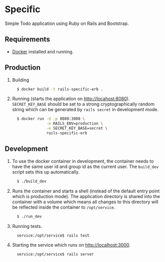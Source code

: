 # Specific

Simple Todo application using Ruby on Rails and Bootstrap.

## Requirements

* [Docker](https://www.docker.com/) installed and running.

## Production

1. Building

      ```bash
        $ docker build -t rails-specific-erb .
      ```

1. Running (starts the application on [http://locahost:8080](http://locahost:8080)). ``SECRET_KEY_BASE`` should be set to a strong cryptographically random string which can be generated by ``rails secret`` in development mode.

      ```bash
        $ docker run -d -p 8080:3000 \
                     -e RAILS_ENV=production \
                     -e SECRET_KEY_BASE=secret \
                     rails-specific-erb
      ```

## Development

1. To use the docker container in development, the container needs to have the same user id and group id as the current user. The ``build_dev`` script sets this up automatically.

      ```bash
        $ ./build_dev
      ```

1. Runs the container and starts a shell (instead of the default entry point which is production mode). The application directory is shared into the container with a volume which means all changes to this directory will be reflected inside the container to ``/opt/service``.

      ```bash
        $ ./run_dev
      ```

1. Running tests.

      ```bash
        service:/opt/service$ rails test
      ```

1. Starting the service which runs on [http://localhost:3000](http://localhost:3000).

      ```bash
        service:/opt/service$ rails server
      ```
